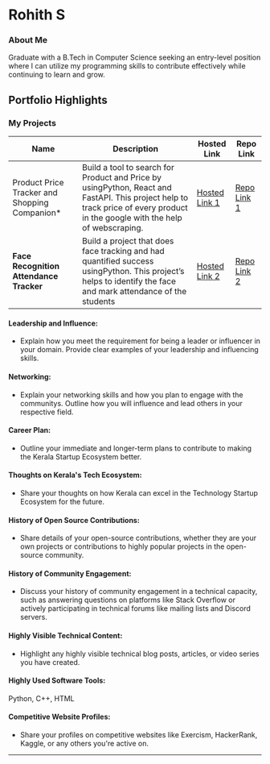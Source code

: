 # Rohith S 

### About Me
Graduate with a B.Tech in Computer Science seeking an entry-level position where I can utilize my programming 
skills to contribute effectively while continuing to learn and grow.




## Portfolio Highlights

### My Projects

| Name                | Description                                                               | Hosted Link                              | Repo Link                                                      |
|---------------------|---------------------------------------------------------------------------|------------------------------------------|----------------------------------------------------------------|
| Product Price Tracker and Shopping Companion*  | Build a tool to search for Product and Price by usingPython, React and FastAPI. This project help to track price of every product in the google with the help of webscraping.                                            | [Hosted Link 1](https://example.com)    | [Repo Link 1](https://github.com/username/project1)             |
| **Face Recognition Attendance Tracker**  | Build a project that does face tracking and had quantified success usingPython. This project’s helps to identify the face and mark attendance of the students                                             | [Hosted Link 2](https://example.com)    | [Repo Link 2](https://github.com/username/project2)             |

#### Leadership and Influence:

- Explain how you meet the requirement for being a leader or influencer in your domain. Provide clear examples of your leadership and influencing skills.

#### Networking:

- Explain your networking skills and how you plan to engage with the communitys. Outline how you will influence and lead others in your respective field.

#### Career Plan:

- Outline your immediate and longer-term plans to contribute to making the Kerala Startup Ecosystem better.

#### Thoughts on Kerala's Tech Ecosystem:

- Share your thoughts on how Kerala can excel in the Technology Startup Ecosystem for the future.

#### History of Open Source Contributions:

- Share details of your open-source contributions, whether they are your own projects or contributions to highly popular projects in the open-source community.

#### History of Community Engagement:

-  Discuss your history of community engagement in a technical capacity, such as answering questions on platforms like Stack Overflow or actively participating in technical forums like mailing lists and Discord servers.

#### Highly Visible Technical Content:

- Highlight any highly visible technical blog posts, articles, or video series you have created.

#### Highly Used Software Tools:

Python, C++, HTML

#### Competitive Website Profiles:

- Share your profiles on competitive websites like Exercism, HackerRank, Kaggle, or any others you're active on.




---
